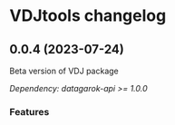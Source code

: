 # VDJtools changelog

## 0.0.4 (2023-07-24) 

Beta version of VDJ package

*Dependency: datagarok-api >= 1.0.0*

### Features
